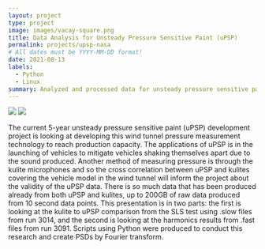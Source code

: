 ```yaml
---
layout: project
type: project
image: images/vacay-square.png
title: Data Analysis for Unsteady Pressure Sensitive Paint (uPSP)
permalink: projects/upsp-nasa
# All dates must be YYYY-MM-DD format!
date: 2021-08-13
labels:
  - Python
  - Linux
summary: Analyzed and processed data for unsteady pressure sensitive paint (uPSP) project at Ames Research Center, NASA.
---
```


<img class="ui medium right floated rounded image" src="../images/upsp-kulite">
<img class="ui medium right floated rounded image" src="../images/upsp-model">

The current 5-year unsteady pressure sensitive paint (uPSP) development project is looking at developing this wind tunnel pressure measurement technology to reach production capacity. The applications of uPSP is in the launching of vehicles to mitigate vehicles shaking themselves apart due to the sound produced. Another method of measuring pressure is through the kulite microphones and so the cross correlation between uPSP and kulites covering the vehicle model in the wind tunnel will inform the project about the validity of the uPSP data. There is so much data that has been produced already from both uPSP and kulites, up to 200GB of raw data produced from 10 second data points. This presentation is in two parts: the first is looking at the kulite to uPSP comparison from the SLS test using .slow files from run 3014, and the second is looking at the harmonics results from .fast files from run 3091. Scripts using Python were produced to conduct this research and create PSDs by Fourier transform. 
